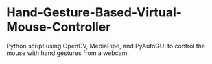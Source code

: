 # Hand-Gesture-Based-Virtual-Mouse-Controller
 Python script using OpenCV, MediaPipe, and PyAutoGUI to control the mouse with hand gestures from a webcam.
